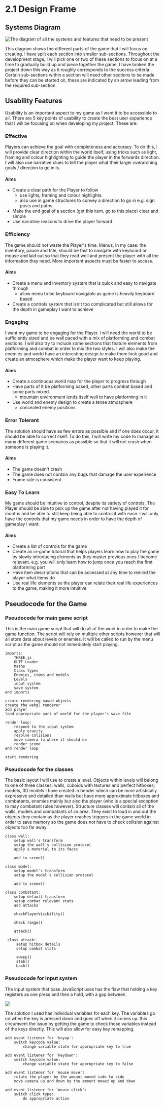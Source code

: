 # 2.1 Design Frame

## Systems Diagram

![The diagram of all the systems and features that need to be present](<../.gitbook/assets/image (5) (1).png>)

This diagram shows the different parts of the game that I will focus on creating. I have split each section into smaller sub-sections. Throughout the development stage, I will pick one or two of these sections to focus on at a time to gradually build up and piece together the game. I have broken the project down this way as it roughly corresponds to the success criteria. Certain sub-sections within a section will need other sections to be made before they can be started on, these are indicated by an arrow leading from the required sub-section.&#x20;

## Usability Features

Usability is an important aspect to my game as I want it to be accessible to all. There are 5 key points of usability to create the best user experience that I will be focusing on when developing my project. These are:

### Effective

Players can achieve the goal with completeness and accuracy. To do this, I will provide clear direction within the world itself, using tricks such as light, framing and colour highlighting to guide the player in the forwards direction. I will also use narrative clues to tell the player what their larger overarching goals / direction to go in is.

#### Aims

* Create a clear path for the Player to follow
  * use lights, framing and colour highlights.
  * also use in game structures to convey a direction to go in e.g. sign posts and paths
* Make the end goal of a section (get this item, go to this place) clear and simple
* Use narrative reasons to drive the player forward

### Efficiency

The game should not waste the Player's time. Menus, in my case: the inventory, pause and title, should be fast to navigate with keyboard or mouse and laid out so that they read well and present the player with all the information they need. More important aspects must be faster to access.

#### Aims

* Create a menu and inventory system that is quick and easy to navigate through
  * allow menu to be keyboard navigable as game is heavily keyboard based
* Create a controls system that isn't too complicated but still allows for the depth in gameplay I want to achieve

### Engaging

I want my game to be engaging for the Player. I will need the world to be sufficiently sized and be well paced with a mix of platforming and combat sections. I will also try to include some sections that feature elements from platforming and combat in order to mix the two styles. I will also make the enemies and world have an interesting design to make them look good and create an atmosphere which make the player want to keep playing.

#### Aims

* Create a continuous world map for the player to progress through&#x20;
* Have parts of it be platforming based, other parts combat based and some parts mixed.
  * mountain environment lends itself well to have platforming in it
* Use world and enemy design to create a tense atmosphere
  * concealed enemy positions

### Error Tolerant

The solution should have as few errors as possible and if one does occur, it should be able to correct itself. To do this, I will write my code to manage as many different game scenarios as possible so that it will not crash when someone is playing it.

#### Aims

* The game doesn't crash
* The game does not contain any bugs that damage the user experience
* Frame rate is consistent&#x20;

### Easy To Learn

My game should be intuitive to control, despite its variety of controls. The Player should be able to pick up the game after not having played it for months and be able to still keep being able to control it with ease. I will only have the controls that my game needs in order to have the depth of gameplay I want.

#### Aims

* Create a list of controls for the game
* Create an in-game tutorial that helps players learn how to play the game by slowly introducing elements as they master previous ones / become relevant. e.g. you will only learn how to jump once you reach the first platforming part
* Have item descriptions that can be accessed at any time to remind the player what items do
* Use real life elements so the player can relate their real life experiences to the game, making it more intuitive

## Pseudocode for the Game

### Pseudocode for main game script

This is the main game script that will do all of the work in order to make the game function. The script will rely on multiple other scripts however that will all store data about levels or enemies. It will be called to run by the menu script as the game should not immediately start playing.

```
imports:
    THREE.js
    GLTF Loader
    Maths
    Class types
    Enemies, items and models
    Levels
    input system
    save system
end imports
    
create rendering based objects
create the webgl renderer
add player
load appropriate part of world for the player's save file

render loop:
    respond to the input system
    apply gravity
    resolve colisions
    move camera to where it should be
    render scene
end render loop

start rendering
```

### Pseudocode for the classes

The basic layout I will use to create a level. Objects within levels will belong to one of three classes: walls, cuboids with textures and perfect hitboxes; models, 3D models I have created in bender which can be more artistically expressive and detailed than walls but have more approximate hitboxes and combatants, enemies mainly but also the player (who is a special exception to may combatant rules however). Structure classes will contain all of the walls, models and combatants of an area. They exist to load in and out the objects they contain as the player reaches triggers in the game world in order to save memory so the game does not have to check collision against objects too far away.

```
class wall:
    setup wall's transform
    setup the wall's collision protocol
    apply a material to its faces
    
    add to scene()

class model:
    setup model's transform
    setup the model's collision protocol
    
    add to scene()

class combatant:
    setup default transform
    setup combat relevant stats
    add attacks
    
    checkPlayerVisibility()
        
    check range()
        
    attack()
         
 class attack:
     setup hitbox details
     setup combat stats
     
     sweep()
     stab()
     bash()
```

### Pseudocode for input system

The input system that base JavaScript uses has the flaw that holding a key registers as one press and then a hold, with a gap between.

![](<../.gitbook/assets/key press diagram.png>)

The solution I used has individual variables for each key. The variables go on when the key is pressed down and goes off when it comes up. this circumvent the issue by getting the game to check these variables instead of the keys directly. This will also allow for easy key remapping.

```
add event listener for 'keyup':
    switch keycode value:
        change variable state for appropriate key to true

add event listener for 'keydown':
    switch keycode value:
        change variable state for appropriate key to false

add event listener for 'mouse move':
    rotate the player by the amount moved side to side
    move camera up and down by the amount moved up and down
    
add event listener for 'mouse click':
    switch click type:
        do appropriate action
```
